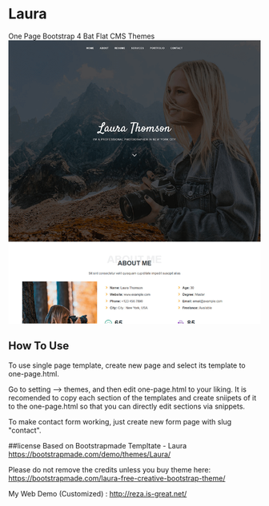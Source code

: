 # Laura
One Page Bootstrap 4 Bat Flat CMS Themes
![](800.png)

## How To Use
To use single page template, create new page and select its template to one-page.html.

Go to setting --> themes, and then edit one-page.html to your liking. It is recomended to copy each section of the templates and create sniipets of it to the one-page.html so that you can directly edit sections via snippets.

To make contact form working, just create new form page with slug "contact".

##license
Based on Bootstrapmade Templtate - Laura
https://bootstrapmade.com/demo/themes/Laura/

Please do not remove the credits unless you buy theme here:
https://bootstrapmade.com/laura-free-creative-bootstrap-theme/

My Web Demo (Customized) : http://reza.is-great.net/